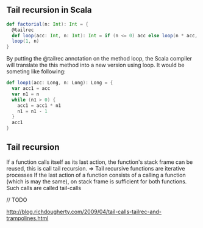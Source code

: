 ## Tail recursion in Scala

```scala
def factorial(n: Int): Int = {
  @tailrec
  def loop(acc: Int, n: Int): Int = if (n <= 0) acc else loop(n * acc, n - 1)
  loop(1, n)
}
```

By putting the @tailrec annotation on the method loop, the Scala compiler will translate the this 
method into a new version using loop. It would be someting like following:

```scala
def loop1(acc: Long, n: Long): Long = {
  var acc1 = acc
  var n1 = n
  while (n1 > 0) {
    acc1 = acc1 * n1
    n1 = n1 - 1
  }
  acc1
}
```

## Tail recursion
If a function calls itself as its last action, the function's stack frame can be reused, this is call tail recursion.
=> Tail recursive functions are iterative processes
If the last action of a function consists of a calling a function (which is may the same), on stack frame is sufficient
for both functions.
Such calls are called tail-calls

// TODO

http://blog.richdougherty.com/2009/04/tail-calls-tailrec-and-trampolines.html

